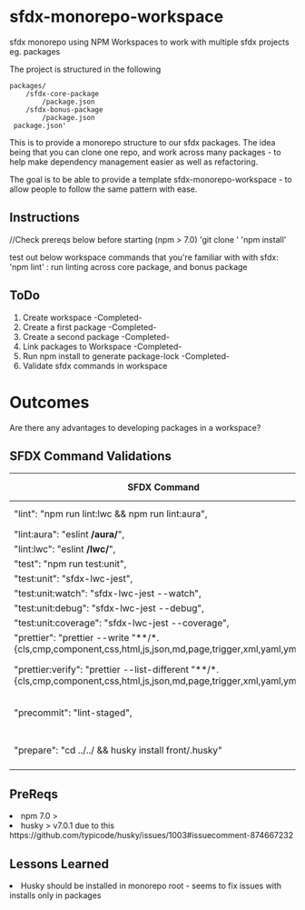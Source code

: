 # sfdx-monorepo-workspace
sfdx monorepo using NPM Workspaces to work with multiple sfdx projects eg. packages

The project is structured in the following
```
packages/
    /sfdx-core-package
        /package.json
    /sfdx-bonus-package
        /package.json
 package.json'
 ```
 
This is to provide a monorepo structure to our sfdx packages. The idea being that you can clone one repo, and work across many packages - to help make dependency management easier as well as refactoring.


The goal is to be able to provide a template sfdx-monorepo-workspace - to allow people to follow the same pattern with ease.

## Instructions
//Check prereqs below before starting (npm > 7.0)
'git clone <repo>'
'npm install'

test out below workspace commands that you're familiar with with sfdx:
'npm lint'  : run linting across core package, and bonus package
  
## ToDo
<ol>
  <li> Create workspace                           -Completed-
  <li> Create a first package                     -Completed-
  <li> Create a second package                    -Completed-
  <li> Link packages to Workspace                 -Completed-
  <li> Run npm install to generate package-lock   -Completed-
  <li> Validate sfdx commands in workspace
</ol>

# Outcomes
 Are there any advantages to developing packages in a workspace?

## SFDX Command Validations
| SFDX Command                                                                                                               | Workspace Command            | Working? |
|----------------------------------------------------------------------------------------------------------------------------|------------------------------|----------|
| "lint": "npm run lint:lwc && npm run lint:aura",                                                                           | npm run lint --ws            |     N    |
| "lint:aura": "eslint **/aura/**",                                                                                          |                              |          |
| "lint:lwc": "eslint **/lwc/**",                                                                                            |                              |          |
| "test": "npm run test:unit",                                                                                               |                              |          |
| "test:unit": "sfdx-lwc-jest",                                                                                              |                              |          |
| "test:unit:watch": "sfdx-lwc-jest --watch",                                                                                |                              |          |
| "test:unit:debug": "sfdx-lwc-jest --debug",                                                                                |                              |          |
| "test:unit:coverage": "sfdx-lwc-jest --coverage",                                                                          |                              |          |
| "prettier": "prettier --write \"**/*.{cls,cmp,component,css,html,js,json,md,page,trigger,xml,yaml,yml}\"",                 | npm run prettier --ws        |     Y    |
| "prettier:verify": "prettier --list-different \"**/*.{cls,cmp,component,css,html,js,json,md,page,trigger,xml,yaml,yml}\"", | npm run prettier:verify --ws |     Y    |
| "precommit": "lint-staged",                                                                                                | npm run precommit --ws       |     Y    |
| "prepare": "cd ../../ && husky install front/.husky"                                                                       | npm run prepare --ws         |     N    |
  
## PreReqs
<li> npm 7.0 >
<lI> husky > v7.0.1 due to this https://github.com/typicode/husky/issues/1003#issuecomment-874667232

## Lessons Learned
<li> Husky should be installed in monorepo root - seems to fix issues with installs only in packages
